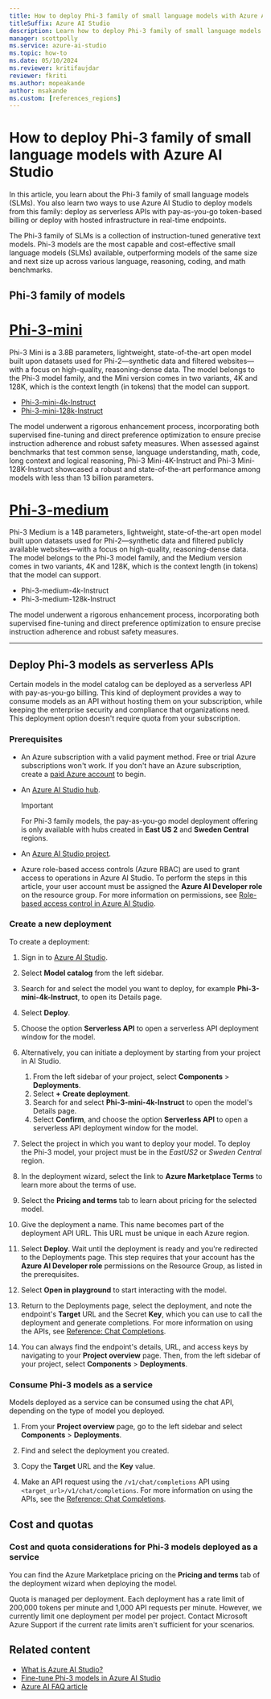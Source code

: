 ```yaml
---
title: How to deploy Phi-3 family of small language models with Azure AI Studio
titleSuffix: Azure AI Studio
description: Learn how to deploy Phi-3 family of small language models with Azure AI Studio.
manager: scottpolly
ms.service: azure-ai-studio
ms.topic: how-to
ms.date: 05/10/2024
ms.reviewer: kritifaujdar 
reviewer: fkriti
ms.author: mopeakande
author: msakande
ms.custom: [references_regions]
---
```


# How to deploy Phi-3 family of small language models with Azure AI Studio

In this article, you learn about the Phi-3 family of small language models (SLMs). You also learn two ways to use Azure AI Studio to deploy models from this family: deploy as serverless APIs with pay-as-you-go token-based billing or deploy with hosted infrastructure in real-time endpoints.

The Phi-3 family of SLMs is a collection of instruction-tuned generative text models. Phi-3 models are the most capable and cost-effective small language models (SLMs) available, outperforming models of the same size and next size up across various language, reasoning, coding, and math benchmarks.

## Phi-3 family of models

# [Phi-3-mini](#tab/phi-3-mini)

Phi-3 Mini is a 3.8B parameters, lightweight, state-of-the-art open model built upon datasets used for Phi-2—synthetic data and filtered websites—with a focus on high-quality, reasoning-dense data. The model belongs to the Phi-3 model family, and the Mini version comes in two variants, 4K and 128K, which is the context length (in tokens) that the model can support.

- [Phi-3-mini-4k-Instruct](https://ai.azure.com/explore/models/Phi-3-mini-4k-instruct/version/4/registry/azureml)
- [Phi-3-mini-128k-Instruct](https://ai.azure.com/explore/models/Phi-3-mini-128k-instruct/version/4/registry/azureml)

The model underwent a rigorous enhancement process, incorporating both supervised fine-tuning and direct preference optimization to ensure precise instruction adherence and robust safety measures. When assessed against benchmarks that test common sense, language understanding, math, code, long context and logical reasoning, Phi-3 Mini-4K-Instruct and Phi-3 Mini-128K-Instruct showcased a robust and state-of-the-art performance among models with less than 13 billion parameters.

# [Phi-3-medium](#tab/phi-3-medium)
Phi-3 Medium is a 14B parameters, lightweight, state-of-the-art open model built upon datasets used for Phi-2—synthetic data and filtered publicly available websites—with a focus on high-quality, reasoning-dense data. The model belongs to the Phi-3 model family, and the Medium version comes in two variants, 4K and 128K, which is the context length (in tokens) that the model can support.

- Phi-3-medium-4k-Instruct
- Phi-3-medium-128k-Instruct

The model underwent a rigorous enhancement process, incorporating both supervised fine-tuning and direct preference optimization to ensure precise instruction adherence and robust safety measures. 

---

## Deploy Phi-3 models as serverless APIs

Certain models in the model catalog can be deployed as a serverless API with pay-as-you-go billing. This kind of deployment provides a way to consume models as an API without hosting them on your subscription, while keeping the enterprise security and compliance that organizations need. This deployment option doesn't require quota from your subscription.

### Prerequisites

- An Azure subscription with a valid payment method. Free or trial Azure subscriptions won't work. If you don't have an Azure subscription, create a [paid Azure account](https://azure.microsoft.com/pricing/purchase-options/pay-as-you-go) to begin.
- An [Azure AI Studio hub](../how-to/create-azure-ai-resource.md).

    > [!IMPORTANT]
    > For Phi-3 family models, the pay-as-you-go model deployment offering is only available with hubs created in **East US 2** and **Sweden Central** regions.

- An [Azure AI Studio project](../how-to/create-projects.md).
- Azure role-based access controls (Azure RBAC) are used to grant access to operations in Azure AI Studio. To perform the steps in this article, your user account must be assigned the __Azure AI Developer role__ on the resource group. For more information on permissions, see [Role-based access control in Azure AI Studio](../concepts/rbac-ai-studio.md).


### Create a new deployment

To create a deployment:

1. Sign in to [Azure AI Studio](https://ai.azure.com).

1. Select **Model catalog** from the left sidebar.

1. Search for and select the model you want to deploy, for example **Phi-3-mini-4k-Instruct**, to open its Details page.

1. Select **Deploy**.

1. Choose the option **Serverless API** to open a serverless API deployment window for the model.

1. Alternatively, you can initiate a deployment by starting from your project in AI Studio. 

    1. From the left sidebar of your project, select **Components** > **Deployments**.
    1. Select **+ Create deployment**.
    1. Search for and select **Phi-3-mini-4k-Instruct** to open the model's Details page.
    1. Select **Confirm**, and choose the option **Serverless API** to open a serverless API deployment window for the model. 
 
1. Select the project in which you want to deploy your model. To deploy the Phi-3 model, your project must be in the *EastUS2* or *Sweden Central* region. 

1. In the deployment wizard, select the link to **Azure Marketplace Terms** to learn more about the terms of use.

1. Select the **Pricing and terms** tab to learn about pricing for the selected model.

1. Give the deployment a name. This name becomes part of the deployment API URL. This URL must be unique in each Azure region. 

1. Select **Deploy**. Wait until the deployment is ready and you're redirected to the Deployments page. This step requires that your account has the **Azure AI Developer role** permissions on the Resource Group, as listed in the prerequisites.

1. Select **Open in playground** to start interacting with the model. 

1. Return to the Deployments page, select the deployment, and note the endpoint's **Target** URL and the Secret **Key**, which you can use to call the deployment and generate completions. For more information on using the APIs, see [Reference: Chat Completions](../reference/reference-model-inference-chat-completions.md).

1. You can always find the endpoint's details, URL, and access keys by navigating to your **Project overview** page. Then, from the left sidebar of your project, select **Components** > **Deployments**.


### Consume Phi-3  models as a service

Models deployed as a service can be consumed using the chat API, depending on the type of model you deployed.

1. From your **Project overview** page, go to the left sidebar and select **Components** > **Deployments**.

1. Find and select the deployment you created.

1. Copy the **Target** URL and the **Key** value.

1. Make an API request using the `/v1/chat/completions` API using `<target_url>/v1/chat/completions`. For more information on using the APIs, see the [Reference: Chat Completions](../reference/reference-model-inference-chat-completions.md).

## Cost and quotas

### Cost and quota considerations for Phi-3 models deployed as a service

You can find the Azure Marketplace pricing on the **Pricing and terms** tab of the deployment wizard when deploying the model. 

Quota is managed per deployment. Each deployment has a rate limit of 200,000 tokens per minute and 1,000 API requests per minute. However, we currently limit one deployment per model per project. Contact Microsoft Azure Support if the current rate limits aren't sufficient for your scenarios.



## Related content

- [What is Azure AI Studio?](../what-is-ai-studio.md)
- [Fine-tune Phi-3 models in Azure AI Studio](fine-tune-phi-3-models.md)
- [Azure AI FAQ article](../faq.yml)